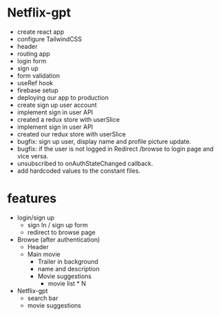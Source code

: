 # Netflix-gpt

- create react app
- configure TailwindCSS
- header 
- routing app
- login form
- sign up
- form validation
- useRef hook
- firebase setup
- deploying our app to production
- create sign up user account
- implement sign in user API
- created a redux store with userSlice
- implement sign in user API
- created our redux store with userSlice
- bugfix: sign up user, display name and profile picture update.
- bugfix: if the user is not logged in Redirect /browse to login page and vice versa.
- unsubscribed to onAuthStateChanged callback.
- add hardcoded values to the constant files.

# features
- login/sign up
    - sign In / sign up form
    - redirect to browse page
- Browse (after authentication)
    - Header 
    - Main movie
        - Trailer in background
        - name and description
        - Movie suggestions
            - movie list * N
- Netflix-gpt
    - search bar
    - movie suggestions            
